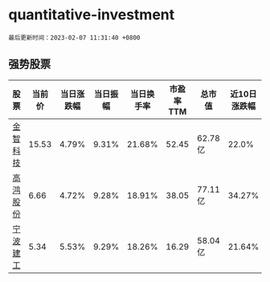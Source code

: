 # quantitative-investment

`最后更新时间：2023-02-07 11:31:40 +0800`

## 强势股票

|股票|当前价|当日涨跌幅|当日振幅|当日换手率|市盈率TTM|总市值|近10日涨跌幅|
|----|----|----|----|----|----|----|----|
|[金智科技](https://xueqiu.com/S/SZ002090)|15.53|4.79%|9.31%|21.68%|52.45|62.78亿|22.0%|
|[高鸿股份](https://xueqiu.com/S/SZ000851)|6.66|4.72%|9.28%|18.91%|38.05|77.11亿|34.27%|
|[宁波建工](https://xueqiu.com/S/SH601789)|5.34|5.53%|9.29%|18.26%|16.29|58.04亿|21.64%|
